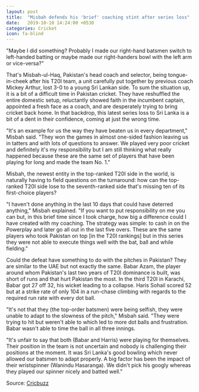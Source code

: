 ```yaml
---
layout: post
title:  "Misbah defends his 'brief' coaching stint after series loss"
date:   2019-10-10 14:24:00 +0530
categories: Cricket
icon: fa-blind
---
```

"Maybe I did something? Probably I made our right-hand batsmen switch to left-handed batting or maybe made our right-handers bowl with the left arm or vice-versa?"

That's Misbah-ul-Haq, Pakistan's head coach and selector, being tongue-in-cheek after his T20I team, a unit carefully put together by previous coach Mickey Arthur, lost 3-0 to a young Sri Lankan side.
To sum the situation up, it is a bit of a difficult time in Pakistan cricket. They have reshuffled the entire domestic setup, reluctantly showed faith in the incumbent captain, appointed a fresh face as a coach, and are desperately trying to bring cricket back home. In that backdrop, this latest series loss to Sri Lanka is a bit of a dent in their confidence, coming at just the wrong time.

"It's an example for us the way they have beaten us in every department," Misbah said. "They won the games in almost one-sided fashion leaving us in tatters and with lots of questions to answer. We played very poor cricket and definitely it's my responsibility but I am still thinking what really happened because these are the same set of players that have been playing for long and made the team No. 1."

Misbah, the newest entity in the top-ranked T20I side in the world, is naturally having to field questions on the turnaround: how can the top-ranked T20I side lose to the seventh-ranked side that's missing ten of its first-choice players?

"I haven't done anything in the last 10 days that could have deterred anything," Misbah explained. "If you want to put responsibility on me you can but, in this brief time since I took charge, how big a difference could I have created with my coaching. The strategy was simple: to cash in on the Powerplay and later go all out in the last five overs. These are the same players who took Pakistan on top [in the T20I rankings] but in this series they were not able to execute things well with the bat, ball and while fielding."

Could the defeat have something to do with the pitches in Pakistan? They are similar to the UAE but not exactly the same. Babar Azam, the player around whom Pakistan's last two years of T20I dominance is built, was short of runs and that hurt Pakistan the most. In the third T20I in Karachi, Babar got 27 off 32, his wicket leading to a collapse. Haris Sohail scored 52 but at a strike rate of only 104 in a run-chase climbing with regards to the required run rate with every dot ball.

"It's not that they (the top-order batsmen) were being selfish, they were unable to adapt to the slowness of the pitch," Misbah said. "They were trying to hit but weren't able to which led to more dot balls and frustration. Babar wasn't able to time the ball in all three innings.

"It's unfair to say that both (Babar and Harris) were playing for themselves. Their position in the team is not uncertain and nobody is challenging their positions at the moment. It was Sri Lanka's good bowling which never allowed our batsmen to adapt properly. A big factor has been the impact of their wristspinner (Wanindu Hasaranga). We didn't pick his googly whereas they played our spinner nicely and batted well."

Source: [Cricbuzz](https://www.cricbuzz.com/cricket-news/110291/misbah-defends-his-brief-coaching-stint-after-series-loss)
